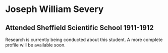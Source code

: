# Joseph William Severy
## Attended Sheffield Scientific School 1911-1912

Research is currently being conducted about this student. A more complete profile will be available soon.
